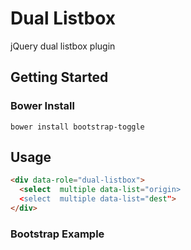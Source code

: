 # Dual Listbox
jQuery dual listbox plugin

## Getting Started

### Bower Install
```
bower install bootstrap-toggle
```

## Usage

```html
<div data-role="dual-listbox">
  <select  multiple data-list="origin>
  <select  multiple data-list="dest">
</div>
```

### Bootstrap Example
